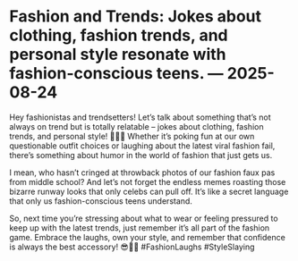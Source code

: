 # Fashion and Trends: Jokes about clothing, fashion trends, and personal style resonate with fashion-conscious teens. — 2025-08-24

Hey fashionistas and trendsetters! Let’s talk about something that’s not always on trend but is totally relatable – jokes about clothing, fashion trends, and personal style! 🤣💁‍♀️ Whether it’s poking fun at our own questionable outfit choices or laughing about the latest viral fashion fail, there’s something about humor in the world of fashion that just gets us.

I mean, who hasn’t cringed at throwback photos of our fashion faux pas from middle school? And let’s not forget the endless memes roasting those bizarre runway looks that only celebs can pull off. It’s like a secret language that only us fashion-conscious teens understand.

So, next time you’re stressing about what to wear or feeling pressured to keep up with the latest trends, just remember it’s all part of the fashion game. Embrace the laughs, own your style, and remember that confidence is always the best accessory! 😎💄✨ #FashionLaughs #StyleSlaying